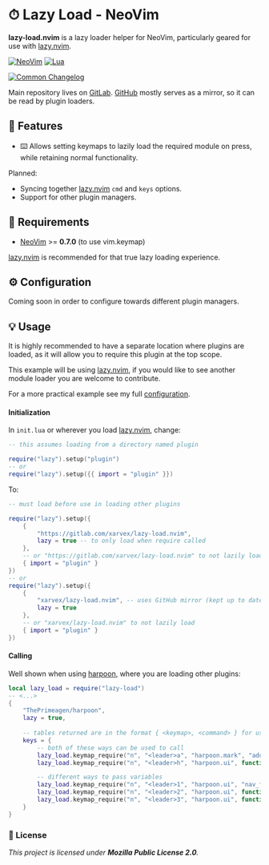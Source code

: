 # ⏱ Lazy Load - NeoVim

**lazy-load.nvim** is a lazy loader helper for NeoVim, particularly geared for
use with [lazy.nvim](https://github.com/folke/lazy.nvim).

[![NeoVim](https://img.shields.io/badge/Neovim%200.7%2B-%234f9946?style=for-the-badge&logo=neovim&logoColor=white&labelColor=%230f191f)](https://neovim.io)
[![Lua](https://img.shields.io/badge/Lua-%23f8f8f8?style=for-the-badge&logo=lua&logoColor=%2302027d)](https://www.lua.org)

[![Common Changelog](https://common-changelog.org/badge.svg)](https://common-changelog.org)

Main repository lives on [GitLab](https://gitlab.com/xarvex/lazy-load.nvim).
[GitHub](https://github.com/Xarvex/lazy-load.nvim) mostly serves as a mirror,
so it can be read by plugin loaders.


## 🔱 Features

- ⌨️ Allows setting keymaps to lazily load the required module on press,
while retaining normal functionality.

Planned:

- Syncing together [lazy.nvim](https://github.com/folke/lazy.nvim) `cmd` and
`keys` options.
- Support for other plugin managers.

## 🔧 Requirements

- [NeoVim](https://neovim.io) >= **0.7.0** (to use vim.keymap)

[lazy.nvim](https://github.com/folke/lazy.nvim) is recommended for that true
lazy loading experience.

## ⚙️ Configuration

Coming soon in order to configure towards different plugin managers.


## 💡 Usage

It is highly recommended to have a separate location where plugins are loaded,
as it will allow you to require this plugin at the top scope.

This example will be using [lazy.nvim](https://github.com/folke/lazy.nvim),
if you would like to see another module loader you are welcome to contribute.

For a more practical example see my full
[configuration](https://gitlab.com/dotfyls/neovim).


#### Initialization

In `init.lua` or wherever you load
[lazy.nvim](https://github.com/folke/lazy.nvim), change:

```lua
-- this assumes loading from a directory named plugin

require("lazy").setup("plugin")
-- or
require("lazy").setup({{ import = "plugin" }})
```

To:

```lua
-- must load before use in loading other plugins

require("lazy").setup({
    {
        "https://gitlab.com/xarvex/lazy-load.nvim",
        lazy = true -- to only load when require called
    },
    -- or "https://gitlab.com/xarvex/lazy-load.nvim" to not lazily load
    { import = "plugin" }
})
-- or
require("lazy").setup({
    {
        "xarvex/lazy-load.nvim", -- uses GitHub mirror (kept up to date)
        lazy = true
    },
    -- or "xarvex/lazy-load.nvim" to not lazily load
    { import = "plugin" }
})
```


#### Calling

Well shown when using [harpoon](https://github.com/ThePrimeagen/harpoon),
where you are loading other plugins:

```lua
local lazy_load = require("lazy-load")
-- <...>
{
    "ThePrimeagen/harpoon",
    lazy = true,
    
    -- tables returned are in the format { <keymap>, <command> } for use with lazy.nvim
    keys = {
        -- both of these ways can be used to call
        lazy_load.keymap_require("n", "<leader>a", "harpoon.mark", "add_file"),
        lazy_load.keymap_require("n", "<leader>h", "harpoon.ui", function(ui) ui.toggle_quick_menu() end),

        -- different ways to pass variables
        lazy_load.keymap_require("n", "<leader>1", "harpoon.ui", "nav_file", 1),
        lazy_load.keymap_require("n", "<leader>2", "harpoon.ui", function(ui) ui.nav_file(2) end),
        lazy_load.keymap_require("n", "<leader>3", "harpoon.ui", function(ui, num) ui.nav_file(num) end, 3),
    }
}
```


### 📃 License

_This project is licensed under **Mozilla Public License 2.0**._
